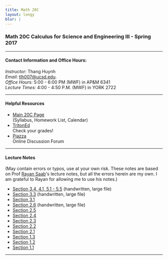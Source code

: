 ```yaml
---
title: Math 20C
layout: longy
blur: |
---
```

### Math 20C Calculus for Science and Engineering III - Spring 2017  

---

#### Contact Information and Office Hours:  

*Instructor:* Thang Huynh  
*Email:* [tlh007@ucsd.edu][email].    
*Office Hours:* 5:00 - 6:00 PM (MWF) in AP&M 6341  
*Lecture Times:* 4:00 - 4:50 P.M. (MWF)	in YORK 2722


[email]: mailto:tlh007@ucsd.edu


---  

#### Helpful Resources  

  - [Main 20C Page][math20c]  
    (Syllabus, Homework List, Calendar)  
  - [TritonEd][tritoned]  
    Check your grades!  
  - [Piazza][piazza]  
    Online Discussion Forum  
  
[math20c]:http://www.math.ucsd.edu/~abowers/20c/index.html
[tritoned]:https://tritoned.ucsd.edu
[piazza]:https://piazza.com/ucsd

---

#### Lecture Notes  
(May contain errors or typos, use at your own risk. These notes are based on Prof [Rayan Saab][RS]'s lecture notes, but all the errors herein are my own. I am grateful to Rayan for allowing me to use his notes.)

  - [Section 3.4, 4.1, 5.1 - 5.5][section3.4] (handwritten, large file)
  - [Section 3.3][section3.3] (handwritten, large file)
  - [Section 3.1][section3.1]
  - [Section 2.6][section2.6] (handwritten, large file)
  - [Section 2.5][section2.5]
  - [Section 2.4][section2.4]
  - [Section 2.3][section2.3]
  - [Section 2.2][section2.2]
  - [Section 2.1][section2.1]
  - [Section 1.3][section1.3]
  - [Section 1.2][section1.2]
  - [Section 1.1][section1.1]

[section3.4]:http://thanghuynh.org/teaching/Section3_4.pdf
[section3.3]:http://thanghuynh.org/teaching/Section3_3.pdf
[section3.1]:http://thanghuynh.org/teaching/Section3_1.pdf
[section2.6]:http://thanghuynh.org/teaching/Section2_6.pdf
[section2.5]:http://thanghuynh.org/teaching/Section2_5.pdf
[section2.4]:http://thanghuynh.org/teaching/Section2_4.pdf
[section2.3]:http://thanghuynh.org/teaching/Section2_3.pdf
[section2.2]:http://thanghuynh.org/teaching/Section2_2.pdf
[section2.1]:http://thanghuynh.org/teaching/Section2_1.pdf
[section1.3]:http://thanghuynh.org/teaching/Section1_3.pdf
[section1.2]:http://thanghuynh.org/teaching/Section1_2.pdf
[section1.1]:http://thanghuynh.org/teaching/Section1_1.pdf
[RS]:http://www.math.ucsd.edu/~rsaab/  

---  






